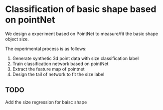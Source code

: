 # Classification of basic shape based on pointNet
We design a experiment based on PointNet to measure/fit the basic shape object size.

The experimental process is as follows:

1. Generate synthetic 3d point data with size classification label
2. Train classification network based on pointNet
3. Extract the feature map of pointnet
4. Design the tail of network to fit the size label

## TODO
Add the size regression for baisc shape